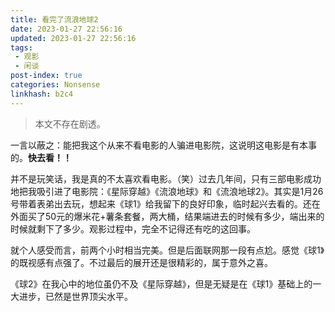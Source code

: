 ```yaml
---
title: 看完了流浪地球2
date: 2023-01-27 22:56:16
updated: 2023-01-27 22:56:16
tags: 
 - 观影
 - 闲谈
post-index: true
categories: Nonsense
linkhash: b2c4
---
```


>本文不存在剧透。

一言以蔽之：能把我这个从来不看电影的人骗进电影院，这说明这电影是有本事的。**快去看！！**

并不是玩笑话，我是真的不太喜欢看电影。（笑）过去几年间，只有三部电影成功地把我吸引进了电影院：《星际穿越》《流浪地球》和《流浪地球2》。其实是1月26号带着表弟出去玩，想起来《球1》给我留下的良好印象，临时起兴去看的。还在外面买了50元的爆米花+薯条套餐，两大桶，结果端进去的时候有多少，端出来的时候就剩下了多少。观影过程中，完全不记得还有吃的这回事。

就个人感受而言，前两个小时相当完美。但是后面联网那一段有点尬。感觉《球1》的既视感有点强了。不过最后的展开还是很精彩的，属于意外之喜。

《球2》在我心中的地位虽仍不及《星际穿越》，但是无疑是在《球1》基础上的一大进步，已然是世界顶尖水平。